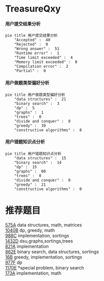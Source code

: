 # TreasureQxy

<!-- tabs:start -->



#### **用户提交结果分析**

```mermaid
pie title 用户提交结果分析
    "Accepted" :  40
    "Rejected" :  0
    "Wrong answer" :  51
    "Runtime error" :  1
    "Time limit exceeded" :  4
    "Memory limit exceeded" :  0
    "Compilation error" :  2
    "Partial" :  0
```

#### **用户做题类型偏好分析**

```mermaid
pie title 用户做题类型偏好分析
    "data structures" :  21
    "binary search" :  3
    "dp" :  5
    "graphs" :  1
    "trees" :  0
    "divide and conquer" :  0
    "greedy" :  39
    "constructive algorithms" :  8
```
#### **用户错题知识点分析**

```mermaid
pie title 用户错题知识点分析
    "data structures" :  15
    "binary search" :  14
    "dp" :  15
    "graphs" :  00
    "trees" :  0
    "divide and conquer" :  0
    "greedy" :  21
    "constructive algorithms" :  0
```



<!-- tabs:end -->
# 推荐题目
[575A](https://codeforces.com/contest/575/problem/A)		data structures,
                        math,
                        matrices		  
[1040B](https://codeforces.com/contest/1040/problem/B)		dp,
                        greedy,
                        math		  
[988C](https://codeforces.com/contest/988/problem/C)		implementation,
                        sortings		  
[1432D](https://codeforces.com/contest/1432/problem/D)		dsu,graphs,sortings,trees		  
[821A](https://codeforces.com/contest/821/problem/A)		implementation		  
[862E](https://codeforces.com/contest/862/problem/E)		binary search,
                        data structures,
                        sortings		  
[16B](https://codeforces.com/contest/16/problem/B)		greedy,
                        implementation,
                        sortings		  
[977F](https://codeforces.com/contest/977/problem/F)		dp		  
[1170E](https://codeforces.com/contest/1170/problem/E)		*special problem,
                        binary search		  
[173A](https://codeforces.com/contest/173/problem/A)		implementation,
                        math		  
